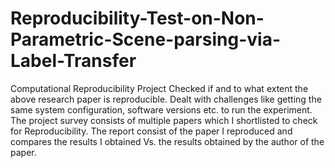 # Reproducibility-Test-on-Non-Parametric-Scene-parsing-via-Label-Transfer
Computational Reproducibility Project
Checked if and to what extent the above research paper is reproducible.
Dealt with challenges like getting the same system configuration, software versions etc. to run the experiment.
The project survey consists of multiple papers which I shortlisted to check for Reproducibility.
The report consist of the paper I reproduced and compares the results I obtained Vs. the results obtained by the author of the paper.

